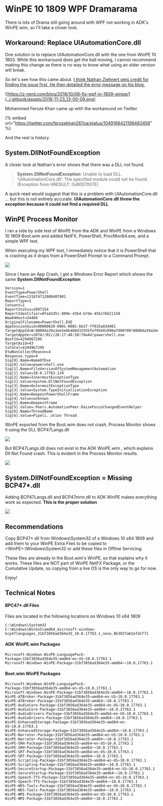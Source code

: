 # WinPE 10 1809 WPF Dramarama

There is lots of Drama still going around with WPF not working in ADK's WinPE.wim, so I'll take a closer look.

## Workaround: Replace UIAutomationCore.dll

One solution is to replace UIAutomationCore.dll with the one from WinPE 10 1803.  While this workaround does get the ball moving, I cannot recommend making this change as there is no way to know what using an older version will break.

So let's see how this came about.  [I think Nathan Ziehnert gets credit for finding the issue first.  He then detailed the error message on his blog.](https://z-nerd.com/blog/2018/10/08-fix-wpf-in-1809-winpe/)

![https://z-nerd.com/blog/2018/10/08-fix-wpf-in-1809-winpe/](../.gitbook/assets/2018-11-23_13-00-09.png)

Mohammed Feroze Khan came up with the workaround on Twitter

{% embed url="https://twitter.com/ferozekhan267oa/status/1049168421198483456" %}

And the rest is history.

## System.DllNotFoundException

A closer look at Nathan's error shows that there was a DLL not found.

> **System.DllNotFoundException**: Unable to load DLL ‘UIAutomationCore.dll’: The specified module could not be found. \(Exception from HRESULT: 0x8007007E\)

A quick read would suggest that this is a problem with UIAutomationCore.dll ... but this is not entirely accurate.  **UIAutomationCore.dll threw the exception because it could not find a required DLL**

## WinPE Process Monitor

I ran a side by side test of WinPE from the ADK and WinPE from a Windows 10 1809 Boot.wim and added NetFX, PowerShell, ProcMon64.exe, and a simple WPF test.

When executing my WPF test, I immediately notice that it is PowerShell that is crashing as it drops from a PowerShell Prompt to a Command Prompt.

![](../.gitbook/assets/2018-11-23_1-12-07.gif)

Since I have an App Crash, I get a Windows Error Report which shows the same **System.DllNotFoundException**

```text
Version=1
EventType=PowerShell
EventTime=131874712000407901
ReportType=1
Consent=1
ReportStatus=2097154
ReportIdentifier=0fa42d51-809e-43b4-b7de-4561f6621150
Wow64Host=34404
OriginalFilename=PowerShell.EXE
AppSessionGuid=00000620-0001-0001-bb17-ff015a83d401
TargetAppId=W:0000da39a3ee5e6b4b0d3255bfef95601890afd80709!0000da39a3ee5e6b4b0d3255bfef95601890afd80709!powershell.exe
TargetAppVer=2074//02//28:17:48:58!70a4d!powershell.exe
BootId=4294967295
TargetAsId=43
IsFatal=4294967295
EtwNonCollectReason=4
Response.type=4
Sig[0].Name=NameOfExe
Sig[0].Value=powershell.exe
Sig[1].Name=FileVersionOfSystemManagementAutomation
Sig[1].Value=10.0.17763.134
Sig[2].Name=InnermostExceptionType
Sig[2].Value=System.DllNotFoundException
Sig[3].Name=OutermostExceptionType
Sig[3].Value=System.TypeInitializationException
Sig[4].Name=DeepestPowerShellFrame
Sig[4].Value=unknown
Sig[5].Name=DeepestFrame
Sig[5].Value=.Peers.AutomationPeer.RaiseFocusChangedEventHelper
Sig[6].Name=ThreadName
Sig[6].Value=Pipeli..ution Thread
```

WinPE exported from the Boot.wim does not crash.  Process Monitor shows it using the DLL BCP47Langs.dll

![](../.gitbook/assets/2018-11-23_12-08-49.png)

But BCP47Langs.dll does not exist in the ADK WinPE.wim , which explains Dll Not Found crash.  This is evident in the Process Monitor results.

![](../.gitbook/assets/2018-11-23_12-08-55.png)

## System.DllNotFoundException = Missing BCP47\*.dll

Adding BCP47Langs.dll and BCP47mrm.dll to ADK WinPE makes everything work as expected.  **This is the proper solution**

![](../.gitbook/assets/2018-11-23_12-17-19.png)

## Recommendations

Copy BCP47\*.dll from Windows\System32 of a Windows 10 x64 1809 and add them to your WinPE Extra Files to be copied to &lt;WinPE&gt;:\Windows\System32 or add these files in Offline Servicing.

These files are already in the Boot.wim's WinPE, so that explains why it works.  These files are NOT part of WinPE NetFX Package, or the Cumulative Update, so copying from a live OS is the only way to go for now.

Enjoy!

## Technical Notes

#### BPC47\*.dll Files

Files are located in the following locations on Windows 10 x64 1809

```text
C:\Windows\System32
C:\Windows\WinSxS\amd64_microsoft-windows-bcp47languages_31bf3856ad364e35_10.0.17763.1_none_8b3037a62efd1f71
```

#### ADK WinPE.wim Packages

```text
Microsoft-Windows-WinPE-LanguagePack-Package~31bf3856ad364e35~amd64~en-US~10.0.17763.1
Microsoft-Windows-WinPE-Package~31bf3856ad364e35~amd64~~10.0.17763.1  
```

#### Boot.wim WinPE Packages

```text
Microsoft-Windows-WinPE-LanguagePack-Package~31bf3856ad364e35~amd64~en-US~10.0.17763.1
Microsoft-Windows-WinPE-Package~31bf3856ad364e35~amd64~~10.0.17763.1
WinPE-ATBroker-Package~31bf3856ad364e35~amd64~en-US~10.0.17763.1
WinPE-ATBroker-Package~31bf3856ad364e35~amd64~~10.0.17763.1
WinPE-AudioCore-Package~31bf3856ad364e35~amd64~en-US~10.0.17763.1
WinPE-AudioCore-Package~31bf3856ad364e35~amd64~~10.0.17763.1
WinPE-AudioDrivers-Package~31bf3856ad364e35~amd64~en-US~10.0.17763.1
WinPE-AudioDrivers-Package~31bf3856ad364e35~amd64~~10.0.17763.1
WinPE-EnhancedStorage-Package~31bf3856ad364e35~amd64~en-US~10.0.17763.1
WinPE-EnhancedStorage-Package~31bf3856ad364e35~amd64~~10.0.17763.1
WinPE-Narrator-Package~31bf3856ad364e35~amd64~en-US~10.0.17763.1
WinPE-Narrator-Package~31bf3856ad364e35~amd64~~10.0.17763.1
WinPE-SRH-Package~31bf3856ad364e35~amd64~en-US~10.0.17763.1
WinPE-SRH-Package~31bf3856ad364e35~amd64~~10.0.17763.1
WinPE-SRT-Package~31bf3856ad364e35~amd64~en-US~10.0.17763.1
WinPE-SRT-Package~31bf3856ad364e35~amd64~~10.0.17763.1
WinPE-Scripting-Package~31bf3856ad364e35~amd64~en-US~10.0.17763.1
WinPE-Scripting-Package~31bf3856ad364e35~amd64~~10.0.17763.1
WinPE-SecureStartup-Package~31bf3856ad364e35~amd64~en-US~10.0.17763.1
WinPE-SecureStartup-Package~31bf3856ad364e35~amd64~~10.0.17763.1
WinPE-Speech-TTS-Package~31bf3856ad364e35~amd64~en-US~10.0.17763.1
WinPE-Speech-TTS-Package~31bf3856ad364e35~amd64~~10.0.17763.1
WinPE-WDS-Tools-Package~31bf3856ad364e35~amd64~en-US~10.0.17763.1
WinPE-WDS-Tools-Package~31bf3856ad364e35~amd64~~10.0.17763.1
WinPE-WMI-Package~31bf3856ad364e35~amd64~en-US~10.0.17763.1
WinPE-WMI-Package~31bf3856ad364e35~amd64~~10.0.17763.1
```









